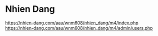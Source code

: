 # Nhien Dang
https://nhien-dang.com/aau/wnm608/nhien_dang/m4/index.php <br/>
 https://nhien-dang.com/aau/wnm608/nhien_dang/m4/admin/users.php
